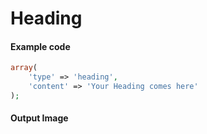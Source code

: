 # Heading

#### Example code

```php
array(
    'type' => 'heading',
    'content' => 'Your Heading comes here'
);
```

#### Output Image



